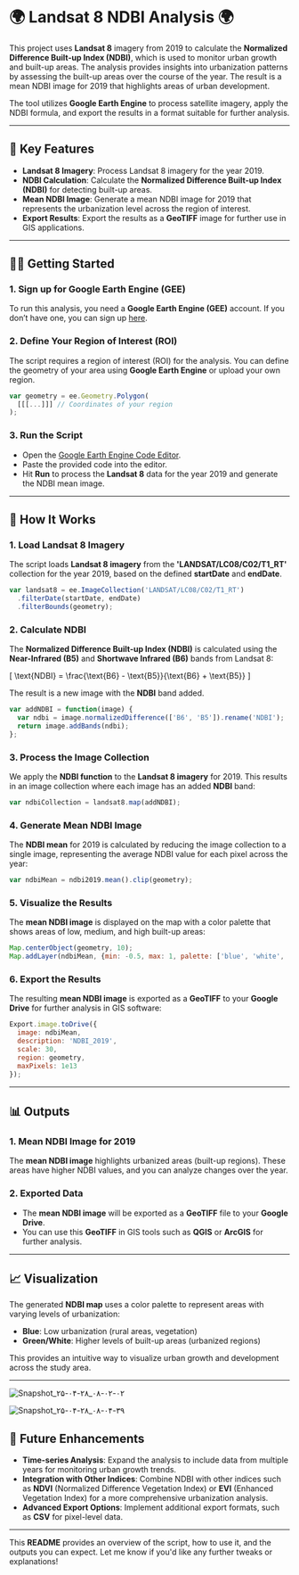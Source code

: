 # 🌍 **Landsat 8 NDBI Analysis** 🌍

This project uses **Landsat 8** imagery from 2019 to calculate the **Normalized Difference Built-up Index (NDBI)**, which is used to monitor urban growth and built-up areas. The analysis provides insights into urbanization patterns by assessing the built-up areas over the course of the year. The result is a mean NDBI image for 2019 that highlights areas of urban development.

The tool utilizes **Google Earth Engine** to process satellite imagery, apply the NDBI formula, and export the results in a format suitable for further analysis.

---

## 🚀 **Key Features**

- **Landsat 8 Imagery**: Process Landsat 8 imagery for the year 2019.
- **NDBI Calculation**: Calculate the **Normalized Difference Built-up Index (NDBI)** for detecting built-up areas.
- **Mean NDBI Image**: Generate a mean NDBI image for 2019 that represents the urbanization level across the region of interest.
- **Export Results**: Export the results as a **GeoTIFF** image for further use in GIS applications.

---

## 🧑‍🔬 **Getting Started**

### 1. **Sign up for Google Earth Engine (GEE)**

To run this analysis, you need a **Google Earth Engine (GEE)** account. If you don’t have one, you can sign up [here](https://signup.earthengine.google.com/).

### 2. **Define Your Region of Interest (ROI)**

The script requires a region of interest (ROI) for the analysis. You can define the geometry of your area using **Google Earth Engine** or upload your own region.

```javascript
var geometry = ee.Geometry.Polygon(
  [[[...]]] // Coordinates of your region
);
```

### 3. **Run the Script**

- Open the [Google Earth Engine Code Editor](https://code.earthengine.google.com/).
- Paste the provided code into the editor.
- Hit **Run** to process the **Landsat 8** data for the year 2019 and generate the NDBI mean image.

---

## 🔧 **How It Works**

### 1. **Load Landsat 8 Imagery**

The script loads **Landsat 8 imagery** from the **'LANDSAT/LC08/C02/T1_RT'** collection for the year 2019, based on the defined **startDate** and **endDate**.

```javascript
var landsat8 = ee.ImageCollection('LANDSAT/LC08/C02/T1_RT')
  .filterDate(startDate, endDate)
  .filterBounds(geometry);
```

### 2. **Calculate NDBI**

The **Normalized Difference Built-up Index (NDBI)** is calculated using the **Near-Infrared (B5)** and **Shortwave Infrared (B6)** bands from Landsat 8:

\[
\text{NDBI} = \frac{\text{B6} - \text{B5}}{\text{B6} + \text{B5}}
\]

The result is a new image with the **NDBI** band added.

```javascript
var addNDBI = function(image) {
  var ndbi = image.normalizedDifference(['B6', 'B5']).rename('NDBI');
  return image.addBands(ndbi);
};
```

### 3. **Process the Image Collection**

We apply the **NDBI function** to the **Landsat 8 imagery** for 2019. This results in an image collection where each image has an added **NDBI** band:

```javascript
var ndbiCollection = landsat8.map(addNDBI);
```

### 4. **Generate Mean NDBI Image**

The **NDBI mean** for 2019 is calculated by reducing the image collection to a single image, representing the average NDBI value for each pixel across the year:

```javascript
var ndbiMean = ndbi2019.mean().clip(geometry);
```

### 5. **Visualize the Results**

The **mean NDBI image** is displayed on the map with a color palette that shows areas of low, medium, and high built-up areas:

```javascript
Map.centerObject(geometry, 10);
Map.addLayer(ndbiMean, {min: -0.5, max: 1, palette: ['blue', 'white', 'green']}, 'NDBI 2019');
```

### 6. **Export the Results**

The resulting **mean NDBI image** is exported as a **GeoTIFF** to your **Google Drive** for further analysis in GIS software:

```javascript
Export.image.toDrive({
  image: ndbiMean,
  description: 'NDBI_2019',
  scale: 30,
  region: geometry,
  maxPixels: 1e13
});
```

---

## 📊 **Outputs**

### 1. **Mean NDBI Image for 2019**

The **mean NDBI image** highlights urbanized areas (built-up regions). These areas have higher NDBI values, and you can analyze changes over the year.

### 2. **Exported Data**

- The **mean NDBI image** will be exported as a **GeoTIFF** file to your **Google Drive**.
- You can use this **GeoTIFF** in GIS tools such as **QGIS** or **ArcGIS** for further analysis.

---

## 📈 **Visualization**

The generated **NDBI map** uses a color palette to represent areas with varying levels of urbanization:

- **Blue**: Low urbanization (rural areas, vegetation)
- **Green/White**: Higher levels of built-up areas (urbanized regions)

This provides an intuitive way to visualize urban growth and development across the study area.

---
![Snapshot_۲۵-۰۴-۲۸_۰۸-۰۲-۰۲](https://github.com/user-attachments/assets/46601878-b1cc-4ba9-b3ee-7a1c47bf6248)

![Snapshot_۲۵-۰۴-۲۸_۰۸-۰۴-۳۹](https://github.com/user-attachments/assets/038b07d9-18f7-4934-a0b7-9c96f2e366d6)

## 📅 **Future Enhancements**

- **Time-series Analysis**: Expand the analysis to include data from multiple years for monitoring urban growth trends.
- **Integration with Other Indices**: Combine NDBI with other indices such as **NDVI** (Normalized Difference Vegetation Index) or **EVI** (Enhanced Vegetation Index) for a more comprehensive urbanization analysis.
- **Advanced Export Options**: Implement additional export formats, such as **CSV** for pixel-level data.


---

This **README** provides an overview of the script, how to use it, and the outputs you can expect. Let me know if you'd like any further tweaks or explanations!

